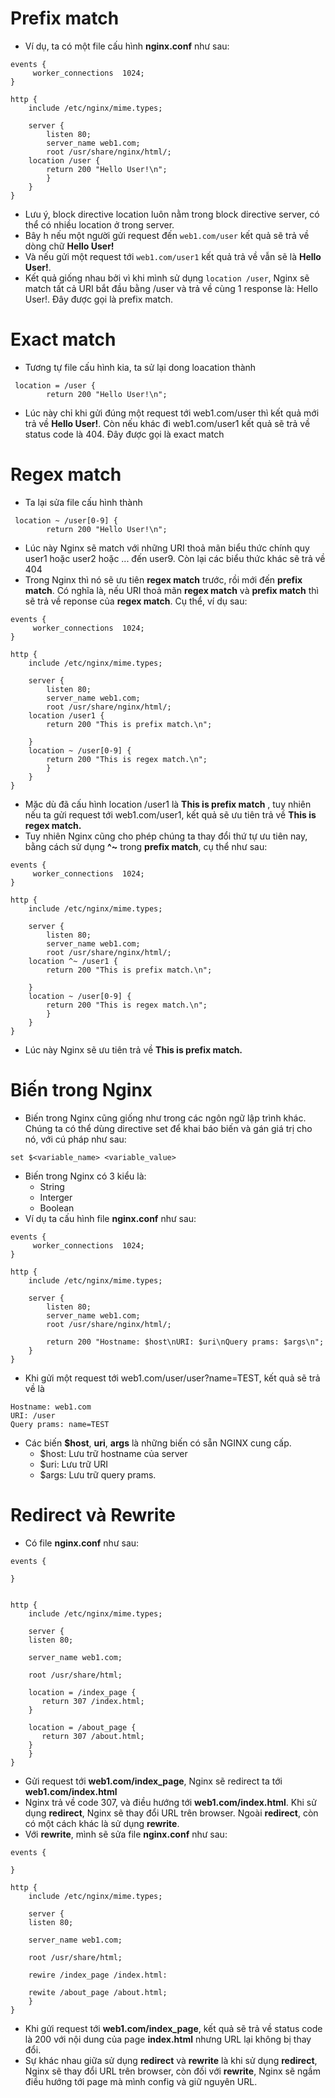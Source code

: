 # Prefix match
- Ví dụ, ta có một file cấu hình **nginx.conf** như sau:
```
events {
     worker_connections  1024;
}

http {
    include /etc/nginx/mime.types;

    server {
        listen 80;
        server_name web1.com;
        root /usr/share/nginx/html/;
    location /user {
        return 200 "Hello User!\n";
        }
    }
}
```
- Lưu ý, block directive location luôn nằm trong block directive server, có thể có nhiều location ở trong server.
- Bây h nếu một người gửi request đến `web1.com/user` kết quả sẽ trả về dòng chữ **Hello User!**
- Và nếu gửi một request tới `web1.com/user1` kết quả trả về vẫn sẽ là **Hello User!**. 
- Kết quả giống nhau bởi vì khi mình sử dụng `location /user`, Nginx sẽ match tất cả URI bắt đầu bằng /user và trả về cùng 1 response là: Hello User!. Đây được gọi là prefix match.
# Exact match
- Tương tự file cấu hình kia, ta sử lại dong loacation thành
```
 location = /user {
        return 200 "Hello User!\n";
```
- Lúc này chỉ khi gửi đúng một request tới web1.com/user thì kết quả mới trả về **Hello User!**. Còn nếu khác đi web1.com/user1 kết quả sẽ trả về status code là 404. Đây được gọi là exact match
# Regex match
- Ta lại sửa file cấu hình thành
```
 location ~ /user[0-9] {
        return 200 "Hello User!\n";
```
- Lúc này Nginx sẽ match với những URI thoả mãn biểu thức chính quy user1 hoặc user2 hoặc ... đến user9. Còn lại các biểu thức khác sẽ trả về 404 
- Trong Nginx thì nó sẽ ưu tiên **regex match** trước, rồi mới đến **prefix match**. Có nghĩa là, nếu URI thoả mãn **regex match** và **prefix match** thì sẽ trả về reponse của **regex match**. Cụ thể, ví dụ sau:
```
events {
     worker_connections  1024;
}

http {
    include /etc/nginx/mime.types;

    server {
        listen 80;
        server_name web1.com;
        root /usr/share/nginx/html/;
    location /user1 {
        return 200 "This is prefix match.\n";

    }
    location ~ /user[0-9] {
        return 200 "This is regex match.\n";
        }
    }
}
```
- Mặc dù đã cấu hình location /user1 là **This is prefix match** , tuy nhiên nếu ta gửi request tới web1.com/user1, kết quả sẽ ưu tiên trả về **This is regex match.**
- Tuy nhiên Nginx cũng cho phép chúng ta thay đổi thứ tự ưu tiên nay, bằng cách sử dụng **^~** trong **prefix match**, cụ thể như sau:
```
events {
     worker_connections  1024;
}

http {
    include /etc/nginx/mime.types;

    server {
        listen 80;
        server_name web1.com;
        root /usr/share/nginx/html/;
    location ^~ /user1 {
        return 200 "This is prefix match.\n";

    }
    location ~ /user[0-9] {
        return 200 "This is regex match.\n";
        }
    }
}
```
- Lúc này Nginx sẽ ưu tiên trả về **This is prefix match.**
# Biến trong Nginx
- Biến trong Nginx cũng giống như trong các ngôn ngữ lập trình khác. Chúng ta có thể dùng directive set để khai báo biến và gán giá trị cho nó, với cú pháp như sau:
```
set $<variable_name> <variable_value>
```
- Biến trong Nginx có 3 kiểu là:
  - String
  - Interger
  - Boolean
- Ví dụ ta cấu hình file **nginx.conf** như sau:
```
events {
     worker_connections  1024;
}

http {
    include /etc/nginx/mime.types;

    server {
        listen 80;
        server_name web1.com;
        root /usr/share/nginx/html/;

        return 200 "Hostname: $host\nURI: $uri\nQuery prams: $args\n";
    }
}
```
- Khi gửi một request tới web1.com/user/user?name=TEST, kết quả sẽ trả về là
```
Hostname: web1.com
URI: /user
Query prams: name=TEST
```
- Các biến **$host**, **uri**, **args** là những biến có sẵn NGINX cung cấp.
  - $host: Lưu trữ hostname của server
  - $uri: Lưu trữ URI
  - $args: Lưu trữ query prams.
# Redirect và Rewrite
- Có file **nginx.conf** như sau:
```
events {

}


http {
    include /etc/nginx/mime.types;

    server {
	listen 80;

	server_name web1.com;

	root /usr/share/html;

	location = /index_page {
	   return 307 /index.html;
	}
	
	location = /about_page {
	   return 307 /about.html;
	}
    }
}
``` 
- Gửi request tới **web1.com/index_page**, Nginx sẽ redirect ta tới **web1.com/index.html**
- Nginx trả về code 307, và điều hướng tới **web1.com/index.html**. Khi sử dụng **redirect**, Nginx sẽ thay đổi URL trên browser. Ngoài **redirect**, còn có một cách khác là sử dụng **rewrite**.
- Với **rewrite**, mình sẽ sửa file **nginx.conf** như sau:
```
events {

}

http {
    include /etc/nginx/mime.types;

    server {
	listen 80;

	server_name web1.com;

	root /usr/share/html;
    
    rewire /index_page /index.html:

    rewite /about_page /about.html;
    }
}
```
- Khi gửi request tới **web1.com/index_page**, kết quả sẽ trả về status code là 200 với nội dung của page **index.html** nhưng URL lại không bị thay đổi.
- Sự khác nhau giữa sử dụng **redirect** và **rewrite** là khi sử dụng **redirect**, Nginx sẽ thay đổi URL trên browser, còn đối với **rewrite**, Nginx sẽ ngầm điều hướng tới page mà mình config và giữ nguyên URL.